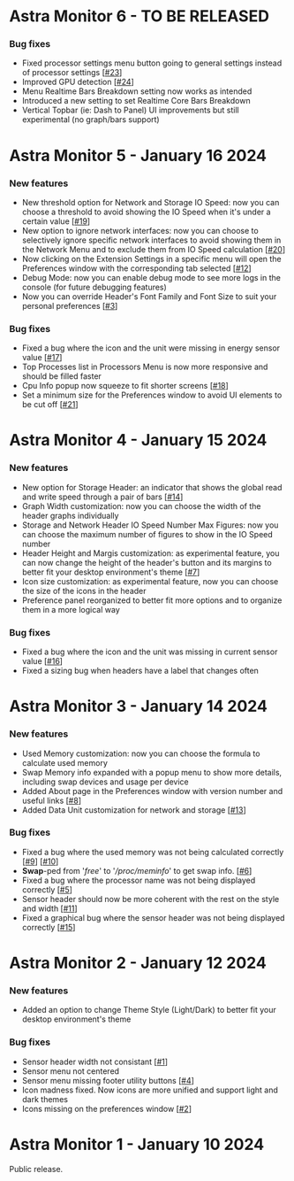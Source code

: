 # Astra Monitor 6 - TO BE RELEASED

### Bug fixes
- Fixed processor settings menu button going to general settings instead of processor settings [[#23](https://github.com/AstraExt/astra-monitor/issues/23)]
- Improved GPU detection [[#24](https://github.com/AstraExt/astra-monitor/issues/24)]
- Menu Realtime Bars Breakdown setting now works as intended
- Introduced a new setting to set Realtime Core Bars Breakdown
- Vertical Topbar (ie: Dash to Panel) UI improvements but still experimental (no graph/bars support)

# Astra Monitor 5 - January 16 2024

### New features
- New threshold option for Network and Storage IO Speed: now you can choose a threshold to avoid showing the IO Speed when it's under a certain value [[#19](https://github.com/AstraExt/astra-monitor/issues/19)]
- New option to ignore network interfaces: now you can choose to selectively ignore specific network interfaces to avoid showing them in the Network Menu and to exclude them from IO Speed calculation [[#20](https://github.com/AstraExt/astra-monitor/issues/20)]
- Now clicking on the Extension Settings in a specific menu will open the Preferences window with the corresponding tab selected [[#12](https://github.com/AstraExt/astra-monitor/issues/12)]
- Debug Mode: now you can enable debug mode to see more logs in the console (for future debugging features)
- Now you can override Header's Font Family and Font Size to suit your personal preferences [[#3](https://github.com/AstraExt/astra-monitor/issues/3)]

### Bug fixes
- Fixed a bug where the icon and the unit were missing in energy sensor value [[#17](https://github.com/AstraExt/astra-monitor/issues/17)]
- Top Processes list in Processors Menu is now more responsive and should be filled faster
- Cpu Info popup now squeeze to fit shorter screens [[#18](https://github.com/AstraExt/astra-monitor/issues/18)]
- Set a minimum size for the Preferences window to avoid UI elements to be cut off [[#21](https://github.com/AstraExt/astra-monitor/issues/21)]

# Astra Monitor 4 - January 15 2024

### New features
- New option for Storage Header: an indicator that shows the global read and write speed through a pair of bars [[#14](https://github.com/AstraExt/astra-monitor/issues/14)]
- Graph Width customization: now you can choose the width of the header graphs individually
- Storage and Network Header IO Speed Number Max Figures: now you can choose the maximum number of figures to show in the IO Speed number
- Header Height and Margis customization: as experimental feature, you can now change the height of the header's button and its margins to better fit your desktop environment's theme [[#7](https://github.com/AstraExt/astra-monitor/issues/7)]
- Icon size customization: as experimental feature, now you can choose the size of the icons in the header
- Preference panel reorganized to better fit more options and to organize them in a more logical way

### Bug fixes
- Fixed a bug where the icon and the unit was missing in current sensor value [[#16](https://github.com/AstraExt/astra-monitor/issues/16)]
- Fixed a sizing bug when headers have a label that changes often

# Astra Monitor 3 - January 14 2024

### New features
- Used Memory customization: now you can choose the formula to calculate used memory
- Swap Memory info expanded with a popup menu to show more details, including swap devices and usage per device
- Added About page in the Preferences window with version number and useful links [[#8](https://github.com/AstraExt/astra-monitor/issues/8)]
- Added Data Unit customization for network and storage [[#13](https://github.com/AstraExt/astra-monitor/issues/13)]

### Bug fixes
- Fixed a bug where the used memory was not being calculated correctly [[#9](https://github.com/AstraExt/astra-monitor/issues/9)] [[#10](https://github.com/AstraExt/astra-monitor/issues/10)]
- __Swap__-ped from '*free*' to '*/proc/meminfo*' to get swap info. [[#6](https://github.com/AstraExt/astra-monitor/issues/6)]
- Fixed a bug where the processor name was not being displayed correctly [[#5](https://github.com/AstraExt/astra-monitor/issues/5)]
- Sensor header should now be more coherent with the rest on the style and width [[#11](https://github.com/AstraExt/astra-monitor/issues/11)]
- Fixed a graphical bug where the sensor header was not being displayed correctly [[#15](https://github.com/AstraExt/astra-monitor/issues/15)]

# Astra Monitor 2 - January 12 2024

### New features
- Added an option to change Theme Style (Light/Dark) to better fit your desktop environment's theme

### Bug fixes
- Sensor header width not consistant [[#1](https://github.com/AstraExt/astra-monitor/issues/1)]
- Sensor menu not centered
- Sensor menu missing footer utility buttons [[#4](https://github.com/AstraExt/astra-monitor/issues/4)]
- Icon madness fixed. Now icons are more unified and support light and dark themes
- Icons missing on the preferences window [[#2](https://github.com/AstraExt/astra-monitor/issues/2)]

# Astra Monitor 1 - January 10 2024

Public release.
